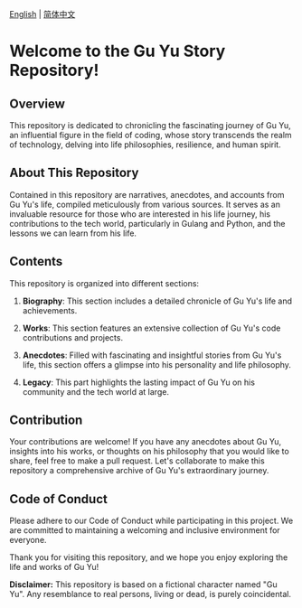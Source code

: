 [English](README.md) | [简体中文](README_zh-CN.md)

# Welcome to the Gu Yu Story Repository!

## Overview

This repository is dedicated to chronicling the fascinating journey of Gu Yu, an influential figure in the field of coding, whose story transcends the realm of technology, delving into life philosophies, resilience, and human spirit.

## About This Repository

Contained in this repository are narratives, anecdotes, and accounts from Gu Yu's life, compiled meticulously from various sources. It serves as an invaluable resource for those who are interested in his life journey, his contributions to the tech world, particularly in Gulang and Python, and the lessons we can learn from his life.

## Contents

This repository is organized into different sections:

1. **Biography**: This section includes a detailed chronicle of Gu Yu's life and achievements.
   
2. **Works**: This section features an extensive collection of Gu Yu's code contributions and projects.
   
3. **Anecdotes**: Filled with fascinating and insightful stories from Gu Yu's life, this section offers a glimpse into his personality and life philosophy.
   
4. **Legacy**: This part highlights the lasting impact of Gu Yu on his community and the tech world at large.

## Contribution

Your contributions are welcome! If you have any anecdotes about Gu Yu, insights into his works, or thoughts on his philosophy that you would like to share, feel free to make a pull request. Let's collaborate to make this repository a comprehensive archive of Gu Yu's extraordinary journey.

## Code of Conduct

Please adhere to our Code of Conduct while participating in this project. We are committed to maintaining a welcoming and inclusive environment for everyone.

Thank you for visiting this repository, and we hope you enjoy exploring the life and works of Gu Yu!

**Disclaimer:** This repository is based on a fictional character named "Gu Yu". Any resemblance to real persons, living or dead, is purely coincidental.
